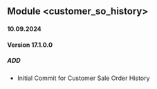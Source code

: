 ## Module <customer_so_history>

#### 10.09.2024
#### Version 17.1.0.0
##### ADD 
- Initial Commit for Customer Sale Order History
